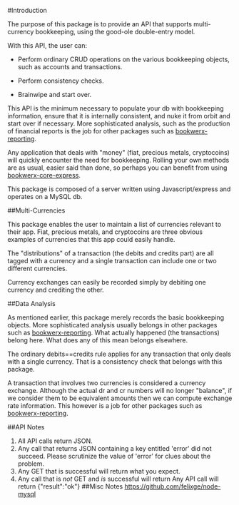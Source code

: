 #Introduction

The purpose of this package is to provide an API that supports multi-currency
 bookkeeping, using the good-ole double-entry model.

With this API, the user can:

* Perform ordinary CRUD operations on the various bookkeeping objects,
such as accounts and transactions.

* Perform consistency checks.

* Brainwipe and start over.

This API is the minimum necessary to populate your db with bookkeeping information,
ensure that it is internally consistent, and nuke it from orbit and start over if necessary.
More sophisticated analysis, such as the production of financial reports is the
job for other packages such as [bookwerx-reporting](http://github.com/bostontrader/bookwerx-reporting).

Any application that deals with "money" (fiat, precious metals, cryptocoins) will
quickly encounter the need for bookkeeping.  Rolling your own methods are as usual, easier said than done, so
perhaps you can benefit from using [bookwerx-core-express](http://github.com/bostontrader/bookwerx-core-express).

This package is composed of a server written using
Javascript/express and operates on a MySQL db.

##Multi-Currencies

This package enables the user to maintain a list of currencies relevant to their app.
Fiat, precious metals, and cryptocoins are three obvious examples of currencies that
this app could easily handle.

The "distributions" of a transaction (the debits and credits part) are all tagged
with a currency and a single transaction can include one or two different
currencies.

Currency exchanges can easily be recorded simply by debiting one currency and
crediting the other.

##Data Analysis

As mentioned earlier, this package merely records the basic bookkeeping objects.
More sophisticated analysis usually belongs in other packages such as
[bookwerx-reporting](http://github.com/bostontrader/bookwerx-reporting).  What actually happened (the transactions) belong here.
What does any of this mean belongs elsewhere.

The ordinary debits==credits rule applies for any transaction that only deals
 with a single currency.  That is a consistency check that belongs with this package.

A transaction that involves two currencies is considered a currency exchange.
Although the actual dr and cr numbers will no longer "balance", if we consider
them to be equivalent amounts then we can compute exchange rate information.
This however is a job for other packages such as [bookwerx-reporting](http://github.com/bostontrader/bookwerx-reporting).

##API Notes
1. All API calls return JSON.
2. Any call that returns JSON containing a key
entitled 'error' did not succeed.  Please scrutinize the
value of 'error' for clues about the problem.
3. Any GET that is successful will return what you expect.
4. Any call that is _not_ GET and _is_ successful will
return
Any API call will return {"result":"ok"}
##Misc Notes
https://github.com/felixge/node-mysql